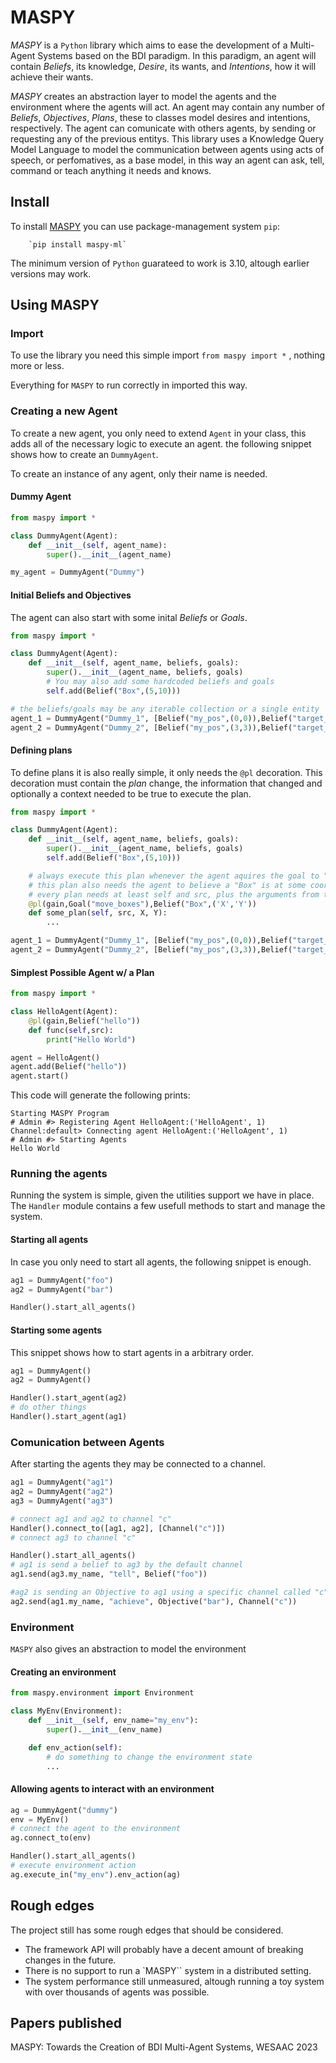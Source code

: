 # MASPY

*MASPY* is a `Python` library which aims to ease the development of a 
Multi-Agent Systems based on the BDI paradigm. In this paradigm, an agent
will contain *Beliefs*, its knowledge, *Desire*, its wants, and
*Intentions*, how it will achieve their wants. 

*MASPY* creates an abstraction layer to model the agents and the environment
where the agents will act. An agent may contain any number of *Beliefs*, 
*Objectives*, *Plans*, these to classes model desires and intentions, 
respectively. The agent can comunicate with others agents, by sending
or requesting any of the previous entitys. This library
uses a Knowledge Query Model Language to model the communication between agents
using acts of speech, or perfomatives, as a base model, in this way an agent can ask, tell,
command or teach anything it needs and knows.

## Install

To install [MASPY](https://pypi.org/project/maspy-ml/) you can use package-management system `pip`: 

        `pip install maspy-ml` 

The minimum version of `Python` guarateed to work is 3.10, altough earlier 
versions may work.

## Using MASPY

### Import

To use the library you need this simple import  ```from maspy import *``` , nothing more or less.

Everything for ``MASPY`` to run correctly in imported this way.

### Creating a new Agent

To create a new agent, you only need to extend `Agent` in your class,
this adds all of the necessary logic to execute an agent. the following
snippet shows how to create an `DummyAgent`. 

To create an instance of any agent, only their name is needed.

#### Dummy Agent

```python
from maspy import *

class DummyAgent(Agent):
    def __init__(self, agent_name):
        super().__init__(agent_name)

my_agent = DummyAgent("Dummy")
```

#### Initial Beliefs and Objectives
The agent can also start with some inital *Beliefs* or *Goals*.

```python
from maspy import *

class DummyAgent(Agent):
    def __init__(self, agent_name, beliefs, goals):
        super().__init__(agent_name, beliefs, goals)
        # You may also add some hardcoded beliefs and goals
        self.add(Belief("Box",(5,10)))

# the beliefs/goals may be any iterable collection or a single entity 
agent_1 = DummyAgent("Dummy_1", [Belief("my_pos",(0,0)),Belief("target_pos",(7,7))], Goal("move_boxes"))
agent_2 = DummyAgent("Dummy_2", [Belief("my_pos",(3,3)),Belief("target_pos",(3,3))], Goal("move_boxes"))

```
#### Defining plans
To define plans it is also really simple, it only needs the `@pl` decoration. 
This decoration must contain the *plan* change, the information that changed and optionally
a context needed to be true to execute the plan.

```python
from maspy import *

class DummyAgent(Agent):
    def __init__(self, agent_name, beliefs, goals):
        super().__init__(agent_name, beliefs, goals)
        self.add(Belief("Box",(5,10)))

    # always execute this plan whenever the agent aquires the goal to "move_boxes".
    # this plan also needs the agent to believe a "Box" is at some coordinate (X,Y)
    # every plan needs at least self and src, plus the arguments from the chosen context
    @pl(gain,Goal("move_boxes"),Belief("Box",('X','Y'))
    def some_plan(self, src, X, Y):
        ...

agent_1 = DummyAgent("Dummy_1", [Belief("my_pos",(0,0)),Belief("target_pos",(7,7))], Goal("move_boxes"))
agent_2 = DummyAgent("Dummy_2", [Belief("my_pos",(3,3)),Belief("target_pos",(3,3))], Goal("move_boxes"))
```

#### Simplest Possible Agent w/ a Plan
```python
from maspy import *

class HelloAgent(Agent):
    @pl(gain,Belief("hello"))
    def func(self,src):
        print("Hello World")

agent = HelloAgent()
agent.add(Belief("hello"))
agent.start()
```

This code will generate the following prints:

    Starting MASPY Program
    # Admin #> Registering Agent HelloAgent:('HelloAgent', 1)     
    Channel:default> Connecting agent HelloAgent:('HelloAgent', 1)
    # Admin #> Starting Agents
    Hello World

### Running the agents
Running the system is simple, given the utilities support we have in place.
The `Handler` module contains a few usefull methods to start and manage the 
system.

#### Starting all agents
In case you only need to start all agents, the following snippet is enough.
```python
ag1 = DummyAgent("foo")
ag2 = DummyAgent("bar")

Handler().start_all_agents()
```

#### Starting some agents
This snippet shows how to start agents in a arbitrary order.

```python
ag1 = DummyAgent()
ag2 = DummyAgent()

Handler().start_agent(ag2)
# do other things
Handler().start_agent(ag1)
```
### Comunication between Agents
After starting the agents they may be connected to a channel.

```python
ag1 = DummyAgent("ag1")
ag2 = DummyAgent("ag2")
ag3 = DummyAgent("ag3")

# connect ag1 and ag2 to channel "c"
Handler().connect_to([ag1, ag2], [Channel("c")])
# connect ag3 to channel "c"

Handler().start_all_agents()
# ag1 is send a belief to ag3 by the default channel
ag1.send(ag3.my_name, "tell", Belief("foo"))

#ag2 is sending an Objective to ag1 using a specific channel called "c"
ag2.send(ag1.my_name, "achieve", Objective("bar"), Channel("c"))
```
### Environment
`MASPY` also gives an abstraction to model the environment

#### Creating an environment

```python 
from maspy.environment import Environment

class MyEnv(Environment):
    def __init__(self, env_name="my_env"):
        super().__init__(env_name)

    def env_action(self):
        # do something to change the environment state
        ...
```
#### Allowing agents to interact with an environment
```python
ag = DummyAgent("dummy")
env = MyEnv()
# connect the agent to the environment
ag.connect_to(env)

Handler().start_all_agents()
# execute environment action
ag.execute_in("my_env").env_action(ag)
```

## Rough edges
The project still has some rough edges that should be considered. 

- The framework API will probably have a decent amount of breaking changes
in the future.
- There is no support to run a `MASPY`` system in a distributed setting.
- The system performance still unmeasured, altough running a toy system 
with over thousands of agents was possible.


## Papers published

MASPY: Towards the Creation of BDI Multi-Agent Systems, WESAAC 2023

